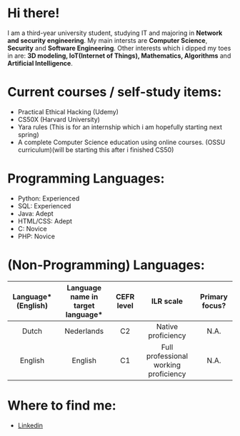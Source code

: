 # Hi there!

I am a third-year university student, studying IT and majoring in <b>Network and security engineering</b>. My main intersts are <b>Computer Science</b>, <b>Security</b> and <b>Software Engineering</b>. Other interests which i dipped my toes in are: <b>3D modeling, IoT(Internet of Things), Mathematics, Algorithms</b> and <b>Artificial Intelligence</b>.

# Current courses / self-study items:

- Practical Ethical Hacking (Udemy)
- CS50X (Harvard University)
- Yara rules (This is for an internship which i am hopefully starting next spring)
- A complete Computer Science education using online courses. (OSSU curriculum)(will be starting this after i finished CS50)

# Programming Languages:

- Python: Experienced
- SQL: Experienced
- Java: Adept
- HTML/CSS: Adept
- C: Novice
- PHP: Novice

# (Non-Programming) Languages:

| Language*(English) | Language name in target language* | CEFR level | ILR scale | Primary focus? |
|:--------------------:|:---------------------------------:|:-----------:|:-----------:|:----------------:|
| Dutch | Nederlands | C2 | Native proficiency | N.A. |
| English | English | C1 | Full professional working proficiency | N.A. |

# Where to find me:

- [Linkedin](https://www.linkedin.com/in/joris-r-2161b7159/ "Linkedin of Joris Rijs")

<!--
**JorisRijs/JorisRijs** is a ✨ _special_ ✨ repository because its `README.md` (this file) appears on your GitHub profile.

Here are some ideas to get you started:

- 🔭 I’m currently working on ...
- 🌱 I’m currently learning ...
- 👯 I’m looking to collaborate on ...
- 🤔 I’m looking for help with ...
- 💬 Ask me about ...
- 📫 How to reach me: ...
- 😄 Pronouns: ...
- ⚡ Fun fact: ...
-->
